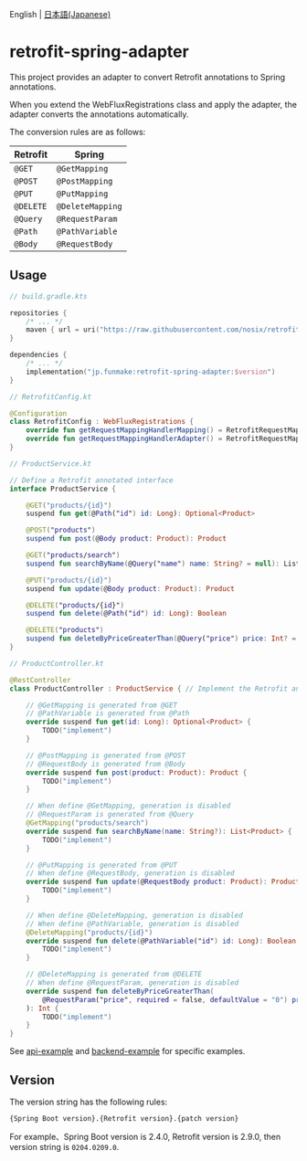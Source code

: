 English | [日本語(Japanese)](README_ja.md)

# retrofit-spring-adapter

This project provides an adapter to convert Retrofit annotations to Spring annotations.

When you extend the WebFluxRegistrations class and apply the adapter,
the adapter converts the annotations automatically.

The conversion rules are as follows:

| Retrofit  | Spring           |
| --------- | ---------------- |
| `@GET`    | `@GetMapping`    |
| `@POST`   | `@PostMapping`   |
| `@PUT`    | `@PutMapping`    |
| `@DELETE` | `@DeleteMapping` |
| `@Query`  | `@RequestParam`  |
| `@Path`   | `@PathVariable`  |
| `@Body`   | `@RequestBody`   |

## Usage

```kotlin
// build.gradle.kts

repositories {
    /* ... */
    maven { url = uri("https://raw.githubusercontent.com/nosix/retrofit-spring-adapter/main/release") }
}

dependencies {
    /* ... */ 
    implementation("jp.funmake:retrofit-spring-adapter:$version")
}
```

```kotlin
// RetrofitConfig.kt

@Configuration
class RetrofitConfig : WebFluxRegistrations {
    override fun getRequestMappingHandlerMapping() = RetrofitRequestMappingHandlerMapping()
    override fun getRequestMappingHandlerAdapter() = RetrofitRequestMappingHandlerAdapter()
}
```

```kotlin
// ProductService.kt

// Define a Retrofit annotated interface
interface ProductService {

    @GET("products/{id}")
    suspend fun get(@Path("id") id: Long): Optional<Product>

    @POST("products")
    suspend fun post(@Body product: Product): Product

    @GET("products/search")
    suspend fun searchByName(@Query("name") name: String? = null): List<Product>

    @PUT("products/{id}")
    suspend fun update(@Body product: Product): Product

    @DELETE("products/{id}")
    suspend fun delete(@Path("id") id: Long): Boolean

    @DELETE("products")
    suspend fun deleteByPriceGreaterThan(@Query("price") price: Int? = null): Int
}
```

```kotlin
// ProductController.kt

@RestController
class ProductController : ProductService { // Implement the Retrofit annotated interface

    // @GetMapping is generated from @GET
    // @PathVariable is generated from @Path
    override suspend fun get(id: Long): Optional<Product> {
        TODO("implement")
    }

    // @PostMapping is generated from @POST
    // @RequestBody is generated from @Body
    override suspend fun post(product: Product): Product {
        TODO("implement")
    }

    // When define @GetMapping, generation is disabled
    // @RequestParam is generated from @Query
    @GetMapping("products/search")
    override suspend fun searchByName(name: String?): List<Product> {
        TODO("implement")
    }

    // @PutMapping is generated from @PUT
    // When define @RequestBody, generation is disabled
    override suspend fun update(@RequestBody product: Product): Product {
        TODO("implement")
    }

    // When define @DeleteMapping, generation is disabled
    // When define @PathVariable, generation is disabled
    @DeleteMapping("products/{id}")
    override suspend fun delete(@PathVariable("id") id: Long): Boolean {
        TODO("implement")
    }

    // @DeleteMapping is generated from @DELETE
    // When define @RequestParam, generation is disabled
    override suspend fun deleteByPriceGreaterThan(
        @RequestParam("price", required = false, defaultValue = "0") price: Int?
    ): Int {
        TODO("implement")
    }
}
```

See [api-example](api-example) and [backend-example](backend-example) for specific examples.

## Version

The version string has the following rules:
 
```
{Spring Boot version}.{Retrofit version}.{patch version}
```

For example、Spring Boot version is 2.4.0, Retrofit version is 2.9.0, then version string is `0204.0209.0`.
